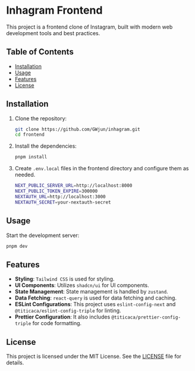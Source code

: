 # Inhagram Frontend

This project is a frontend clone of Instagram, built with modern web development tools and best practices.

## Table of Contents

- [Installation](#installation)
- [Usage](#usage)
- [Features](#features)
- [License](#license)

## Installation

1. Clone the repository:

   ```bash
   git clone https://github.com/GWjun/inhagram.git
   cd frontend
   ```

2. Install the dependencies:

   ```bash
   pnpm install
   ```

3. Create `.env.local` files in the frontend directory and configure them as needed.

   ```bash
   NEXT_PUBLIC_SERVER_URL=http://localhost:8000
   NEXT_PUBLIC_TOKEN_EXPIRE=300000
   NEXTAUTH_URL=http://localhost:3000
   NEXTAUTH_SECRET=your-nextauth-secret
   ```

## Usage

Start the development server:

```bash
pnpm dev
```

## Features

- **Styling**: `Tailwind CSS` is used for styling.
- **UI Components**: Utilizes `shadcn/ui` for UI components.
- **State Management**: State management is handled by `zustand`.
- **Data Fetching**: `react-query` is used for data fetching and caching.
- **ESLint Configurations**: This project uses `eslint-config-next` and `@titicaca/eslint-config-triple` for linting.
- **Prettier Configuration**: It also includes `@titicaca/prettier-config-triple` for code formatting.

## License

This project is licensed under the MIT License. See the [LICENSE](LICENSE) file for details.
